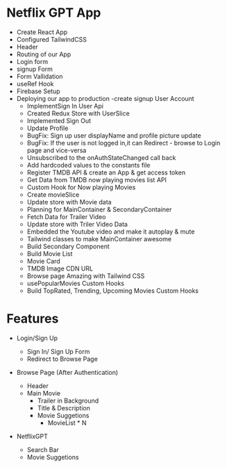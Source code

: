 # Netflix GPT App

- Create React App
- Configured TailwindCSS
- Header
- Routing of our App
- Login form
- signup Form
- Form Vallidation
- useRef Hook
- Firebase Setup
- Deploying our app to production
  -create signup User Account
  - ImplementSign In User Api
  - Created Redux Store with UserSlice
  - Implemented Sign Out
  - Update Profile
  - BugFix: Sign up user displayName and profile picture update
  - BugFix: If the user is not logged in,it can Redirect - browse to Login page and vice-versa
  - Unsubscribed to the onAuthStateChanged call back
  - Add hardcoded values to the constants file
  - Register TMDB API & create an App & get access token
  - Get Data from TMDB now playing movies list API
  - Custom Hook for Now playing Movies
  - Create movieSlice
  - Update store with Movie data
  - Planning for MainContainer & SecondaryContainer
  - Fetch Data for Trailer Video
  - Update store with Triler Video Data
  - Embedded the Youtube video and make it autoplay & mute
  - Tailwind classes to make MainContainer awesome
  - Build Secondary Component
  - Build Movie List
  - Movie Card
  - TMDB Image CDN URL
  - Browse page Amazing with Tailwind CSS
  - usePopularMovies Custom Hooks
  - Build TopRated, Trending, Upcoming Movies Custom Hooks

# Features

- Login/Sign Up

  - Sign In/ Sign Up Form
  - Redirect to Browse Page

- Browse Page (After Authentication)

  - Header
  - Main Movie
    - Trailer in Background
    - Title & Description
    - Movie Suggetions
      - MovieList \* N

- NetflixGPT
  - Search Bar
  - Movie Suggetions
